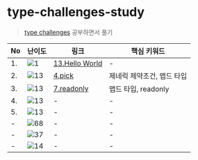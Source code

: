 # type-challenges-study

> [type challenges](https://github.com/type-challenges/type-challenges) 공부하면서 풀기

| No | 난이도 | 링크 | 핵심 키워드 |
| --- | --- | --- | --- |
| 1. | <img src="https://img.shields.io/badge/warm--up-1-teal" alt="1"/> | [13.Hello World](./warm-up/13-hello-world.md) | - |
| 2. | <img src="https://img.shields.io/badge/easy-13-7aad0c" alt="13"/> | [4.pick](./easy/4-pick.md) | 제네릭 제약조건, 맵드 타입 |
| 3. | <img src="https://img.shields.io/badge/easy-13-7aad0c" alt="13"/> | [7.readonly](./easy/7-readonly.md) | 맵드 타입, readonly |
| 4. | <img src="https://img.shields.io/badge/easy-13-7aad0c" alt="13"/> | - | - |
| 5. | <img src="https://img.shields.io/badge/easy-13-7aad0c" alt="13"/> | - | - |
| - | <img src="https://img.shields.io/badge/medium-68-d9901a" alt="68"/> | - | - |
| - | <img src="https://img.shields.io/badge/hard-37-de3d37" alt="37"/> | - | - |
| - | <img src="https://img.shields.io/badge/extreme-14-b11b8d" alt="14"/> | - | - |
